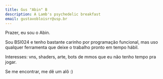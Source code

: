 ```yaml
---
title: Gus "Abin" B
description: A Lamb's psychedelic breakfast
email: gustavobloisrr@usp.br
---
```


Prazer, eu sou o Abin.

Sou BSI024 e tenho bastante carinho por programação funcional, mas uso qualquer ferramenta que deixe o trabalho pronto em tempo hábil.

Interesses: vns, shaders, arte, bots de mmos que eu não tenho tempo pra jogar.

Se me encontrar, me dê um alô :)

